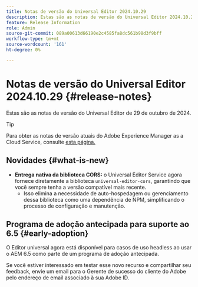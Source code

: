 ```yaml
---
title: Notas de versão do Universal Editor 2024.10.29
description: Estas são as notas de versão do Universal Editor 2024.10.29.
feature: Release Information
role: Admin
source-git-commit: 089a00613d66190e2c4585fa8dc561b98d3f9bff
workflow-type: tm+mt
source-wordcount: '161'
ht-degree: 0%

---
```



# Notas de versão do Universal Editor 2024.10.29 {#release-notes}

Estas são as notas de versão do Universal Editor de 29 de outubro de 2024.

>[!TIP]
>
>Para obter as notas de versão atuais do Adobe Experience Manager as a Cloud Service, consulte [esta página.](/help/release-notes/release-notes-cloud/release-notes-current.md)

## Novidades {#what-is-new}

* **Entrega nativa da biblioteca CORS:** o Universal Editor Service agora fornece diretamente a biblioteca `universal-editor-cors`, garantindo que você sempre tenha a versão compatível mais recente.
   * Isso elimina a necessidade de auto-hospedagem ou gerenciamento dessa biblioteca como uma dependência de NPM, simplificando o processo de configuração e manutenção.

## Programa de adoção antecipada para suporte ao 6.5 {#early-adoption}

O Editor universal agora está disponível para casos de uso headless ao usar o AEM 6.5 como parte de um programa de adoção antecipada.

Se você estiver interessado em testar esse novo recurso e compartilhar seu feedback, envie um email para o Gerente de sucesso do cliente do Adobe pelo endereço de email associado à sua Adobe ID.
